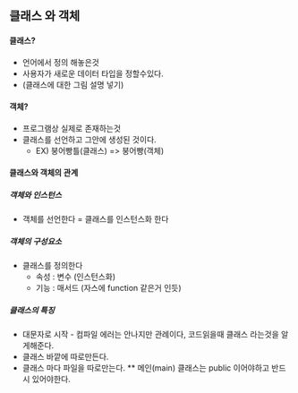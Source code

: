 ## 클래스 와 객체  

  

####  클래스?
* 언어에서 정의 해놓은것
* 사용자가 새로운 데이터 타입을 정할수있다.
* (클래스에 대한 그림 설명 넣기)


#### 객체?
* 프로그램상 실제로 존재하는것
* 클래스를 선언하고 그안에 생성된 것이다.
    * EX) 붕어빵틀(클래스)  => 붕어빵(객체) 



#### 클래스와 객체의 관계


##### 객체와 인스턴스
* 객체를 선언한다 = 클래스를 인스턴스화 한다

##### 객체의 구성요소
* 클래스를 정의한다
   * 속성 : 변수 (인스턴스화)
   * 기능 : 매서드 (자스에 function 같은거 인듯)

##### 클래스의 특징
* 대문자로 시작 - 컴파일 에러는 안나지만 관례이다,  코드읽을때 클래스 라는것을 알게해준다.
* 클래스 바깥에 따로만든다.
* 클래스 마다 파일을 따로만는다.
** 메인(main) 클래스는 public 이어야하고 반드시 있어야한다.






